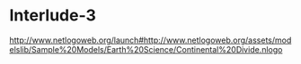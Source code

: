 # Interlude-3 
http://www.netlogoweb.org/launch#http://www.netlogoweb.org/assets/modelslib/Sample%20Models/Earth%20Science/Continental%20Divide.nlogo 
